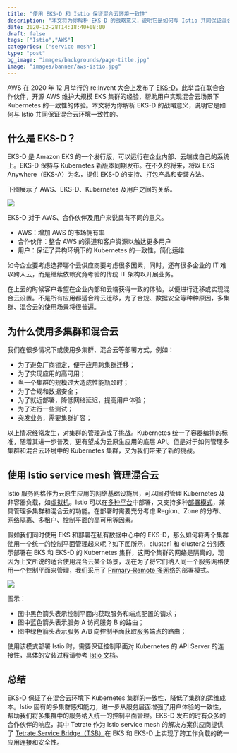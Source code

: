 ```yaml
---
title: "使用 EKS-D 和 Istio 保证混合云环境一致性"
description: "本文将为你解析 EKS-D 的战略意义，说明它是如何与 Istio 共同保证混合云环境一致性的。"
date: 2020-12-28T14:18:40+08:00
draft: false
tags: ["Istio","AWS"]
categories: ["service mesh"]
type: "post"
bg_image: "images/backgrounds/page-title.jpg"
image: "images/banner/aws-istio.jpg"
---
```


AWS 在 2020 年 12 月举行的 re:Invent 大会上发布了 [EKS-D](https://distro.eks.amazonaws.com/)，此举旨在联合合作伙伴，开源 AWS 维护大规模 EKS 集群的经验，帮助用户实现混合云场景下 Kubernetes 的一致性的体验。本文将为你解析 EKS-D 的战略意义，说明它是如何与 Istio 共同保证混合云环境一致性的。

## 什么是 EKS-D？

EKS-D 是 Amazon EKS 的一个发行版，可以运行在企业内部、云端或自己的系统上。EKS-D 保持与 Kubernetes 新版本同期发布。在不久的将来，将以 EKS Anywhere（EKS-A）为名，提供 EKS-D 的支持、打包产品和安装方法。

下图展示了 AWS、EKS-D、Kubernetes 及用户之间的关系。

![](0081Kckwly1gm3oyi69h3j31af0u0ju1.jpg)

EKS-D 对于 AWS、合作伙伴及用户来说具有不同的意义。

- AWS：增加 AWS 的市场拥有率
- 合作伙伴：整合 AWS 的渠道和客户资源以触达更多用户
- 用户：保证了异构环境下的 Kubernetes 的一致性，简化运维

如今企业要考虑选择哪个云供应商要考虑很多因素，同时，还有很多企业的 IT 难以跨入云，而是继续依赖究竟考验的传统 IT 架构以开展业务。

在上云的时候客户希望在企业内部和云端获得一致的体验，以便进行迁移或实现混合云设置。不是所有应用都适合跨云迁移，为了合规、数据安全等种种原因，多集群、混合云的使用场景将很普遍。

## 为什么使用多集群和混合云

我们在很多情况下或使用多集群、混合云等部署方式，例如：

- 为了避免厂商锁定，便于应用跨集群迁移；
- 为了实现应用的高可用；
- 当一个集群的规模过大造成性能瓶颈时；
- 为了合规和数据安全；
- 为了就近部署，降低网络延迟，提高用户体验；
- 为了进行一些测试；
- 突发业务，需要集群扩容；

以上情况经常发生，对集群的管理造成了挑战。Kubernetes 统一了容器编排的标准，随着其进一步普及，更有望成为云原生应用的底层 API。但是对于如何管理多集群和混合云环境中的 Kubernetes 集群，又为我们带来了新的挑战。

## 使用 Istio service mesh 管理混合云

Istio 服务网格作为云原生应用的网络基础设施层，可以同时管理 Kubernetes 及非容器负载，如[虚拟机](https://thenewstack.io/how-to-integrate-virtual-machines-into-istio-service-mesh/)。Istio 可以在[多种平台](https://istio.io/latest/docs/setup/platform-setup/)中部署，又支持多种[部署模式](https://istio.io/latest/docs/ops/deployment/deployment-models/)，兼具管理多集群和混合云的功能。在部署时需要充分考虑 Region、Zone 的分布、网络隔离、多租户、控制平面的高可用等因素。

假如我们同时使用 EKS 和部署在私有数据中心中的 EKS-D，那么如何将两个集群使用一个统一的控制平面管理起来呢？如下图所示，cluster1 和 cluster2 分别表示部署在 EKS 和 EKS-D 的 Kubernetes 集群，这两个集群的网络是隔离的，现因为上文所说的适合使用混合云某个场景，现在为了将它们纳入同一个服务网格使用一个控制平面来管理，我们采用了 [Primary-Remote 多网络](https://istio.io/latest/docs/setup/install/multicluster/primary-remote_multi-network/)的部署模式。

![](0081Kckwly1gm3oyiyq4fj315m0u0wi2.jpg)

图示：

- 图中黑色箭头表示控制平面内获取服务和端点配置的请求；
- 图中蓝色箭头表示服务 A 访问服务 B 的路由；
- 图中绿色箭头表示服务 A/B 向控制平面获取服务端点的路由；

使用该模式部署 Istio 时，需要保证控制平面对 Kubernetes 的 API Server 的连接性，具体的安装过程请参考 [Istio 文档](https://istio.io/latest/docs/setup/install/multicluster/primary-remote_multi-network/)。

## 总结

EKS-D 保证了在混合云环境下 Kubernetes 集群的一致性，降低了集群的运维成本。Istio 固有的多集群感知能力，进一步从服务层面增强了用户体验的一致性，帮助我们将多集群中的服务纳入统一的控制平面管理。EKS-D 发布的时有众多的合作伙伴的响应，其中 Tetrate 作为 Istio service mesh 的解决方案供应商提供了 [Tetrate Service Bridge（TSB）](https://www.tetrate.io/tetrate-service-bridge/)在 EKS 和 EKS-D 上实现了跨工作负载的统一应用连接和安全性。